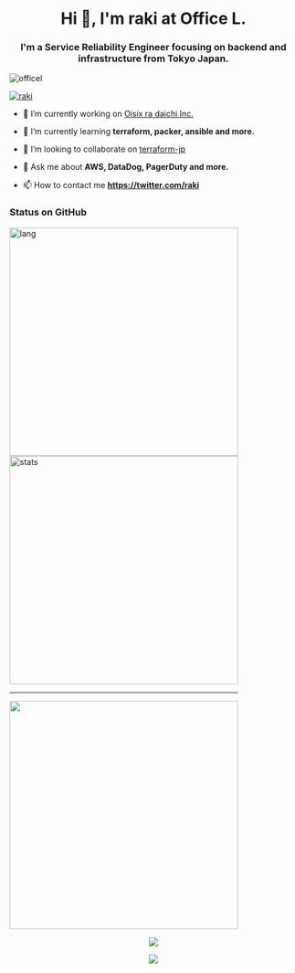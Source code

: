 <h1 align="center">Hi 👋, I'm raki at Office L.</h1>
<h3 align="center">I'm a Service Reliability Engineer focusing on backend and infrastructure from Tokyo Japan.</h3>

<p align="left"> <img src="https://komarev.com/ghpvc/?username=officel&label=Profile%20views&color=0e75b6&style=flat" alt="officel" /> </p>


<p align="left"> <a href="https://twitter.com/raki" target="blank"><img src="https://img.shields.io/twitter/follow/raki?logo=twitter&style=for-the-badge" alt="raki" /></a> </p>

- 🔭 I’m currently working on [Oisix ra daichi Inc.](https://www.oisix.com/)

- 🌱 I’m currently learning **terraform, packer, ansible and more.**

- 👯 I’m looking to collaborate on [terraform-jp](https://terraformjp.github.io/)

- 💬 Ask me about **AWS, DataDog, PagerDuty and more.**

- 📫 How to contact me **https://twitter.com/raki**


<h3 align="left">Status on GitHub</h3>

<div>
<a href="https://github.com/anuraghazra/github-readme-stats"><img src="https://github-readme-stats.vercel.app/api/top-langs?username=officel&theme=github_dark&hide_border=true&show_icons=true&locale=en" width="400" align="left" alt="lang"/></a>
<a href="https://github.com/anuraghazra/github-readme-stats"><img src="https://github-readme-stats.vercel.app/api?username=officel&theme=github_dark&hide_border=true&show_icons=true&count_private=true" width="400"  alt="stats"/></a>
<hr width="400" />
<a href="https://git.io/streak-stats"><img src="http://github-readme-streak-stats.herokuapp.com?user=officel&theme=github-dark-blue&hide_border=true" width="400" /></a>
</div>

<p align="center">
<a href="https://github.com/ashutosh00710/github-readme-activity-graph"><img src="https://activity-graph.herokuapp.com/graph?username=officel&theme=github-dark&hide_title=true&hide_border=true" /></a>
</p>

<p align="center">
<a href="https://github.com/ryo-ma/github-profile-trophy"><img src="https://github-profile-trophy.vercel.app/?username=officel&theme=darkhub&no-bg=true&no-frame=true&&row=2&column=5&margin-w=30&margin-h=30" /></a>
</p>
